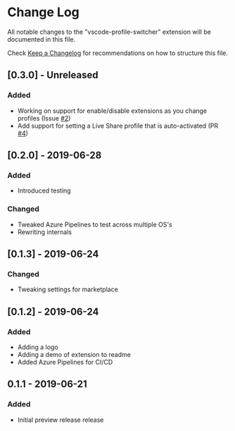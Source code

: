 # Change Log

All notable changes to the "vscode-profile-switcher" extension will be documented in this file.

Check [Keep a Changelog](http://keepachangelog.com/) for recommendations on how to structure this file.

## [0.3.0] - Unreleased

### Added

- Working on support for enable/disable extensions as you change profiles (Issue [#2](https://github.com/aaronpowell/vscode-profile-switcher/issues/2))
- Add support for setting a Live Share profile that is auto-activated (PR [#4](https://github.com/aaronpowell/vscode-profile-switcher/pull/4))

## [0.2.0] - 2019-06-28

### Added

- Introduced testing

### Changed

- Tweaked Azure Pipelines to test across multiple OS's
- Rewriting internals

## [0.1.3] - 2019-06-24

### Changed

- Tweaking settings for marketplace

## [0.1.2] - 2019-06-24

### Added

- Adding a logo
- Adding a demo of extension to readme
- Added Azure Pipelines for CI/CD

## 0.1.1 - 2019-06-21

### Added

- Initial preview release release
